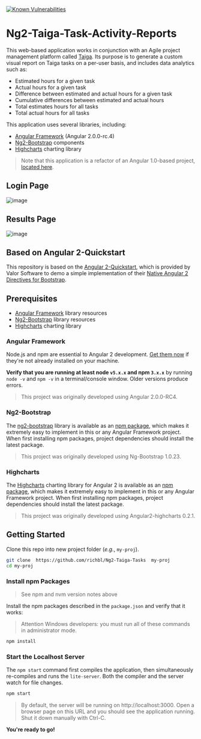 [![Known Vulnerabilities](https://snyk.io/test/github/richbl/Ng2-Taiga-Tasks/badge.svg)](https://snyk.io/test/github/richbl/Ng2-Taiga-Tasks)

# Ng2-Taiga-Task-Activity-Reports

This web-based application works in conjunction with an Agile project management platform called [Taiga](http://taiga.io "Taiga project management platform"). Its purpose is to generate a custom visual report on Taiga tasks on a per-user basis, and includes data analytics such as:

- Estimated hours for a given task
- Actual hours for a given task
- Difference between estimated and actual hours for a given task
- Cumulative differences between estimated and actual hours
- Total estimates hours for all tasks
- Total actual hours for all tasks

This application uses several libraries, including:

-  [Angular Framework](https://angular.io/) (Angular 2.0.0-rc.4)
-  [Ng2-Bootstrap](https://github.com/valor-software/ng2-bootstrap) components
- [Highcharts](http://www.highcharts.com/) charting library

> Note that this application is a refactor of an Angular 1.0-based project, [located here](https://github.com/richbl/taiga.io-scripts).


## Login Page
![image](https://cloud.githubusercontent.com/assets/10182110/18178057/adfe7dd8-7031-11e6-938f-ff2a69bdb1a1.png)
## Results Page
![image](https://cloud.githubusercontent.com/assets/10182110/18178108/ddb90f66-7031-11e6-83fb-1dacf6e5a09c.png)


## Based on Angular 2-Quickstart
This repository is based on the [Angular 2-Quickstart](https://github.com/valor-software/angular2-quickstart), which is provided by Valor Software to demo a simple implementation of their [Native Angular 2 Directives for Bootstrap](http://valor-software.com/ng2-bootstrap/#/).


## Prerequisites

 - [Angular Framework](https://angular.io/) library resources
 - [Ng2-Bootstrap](https://github.com/valor-software/ng2-bootstrap) library resources
 - [Highcharts](http://www.highcharts.com/) charting library

### Angular Framework
Node.js and npm are essential to Angular 2 development. <a href="https://docs.npmjs.com/getting-started/installing-node" target="_blank" title="Installing Node.js and updating npm"> Get them now</a> if they're not already installed on your machine.
 
**Verify that you are running at least node `v5.x.x` and npm `3.x.x`**
by running `node -v` and `npm -v` in a terminal/console window.
Older versions produce errors.

> This project was originally developed using Angular 2.0.0-RC4.

### Ng2-Bootstrap
The [ng2-bootstrap](https://github.com/valor-software/ng2-bootstrap) library is available as an [npm package](https://www.npmjs.com/package/ng2-bootstrap), which makes it extremely easy to implement in this or any Angular Framework project. When first installing npm packages, project dependencies should install the latest package.

> This project was originally developed using Ng-Bootstrap 1.0.23.

### Highcharts
The [Highcharts](http://www.highcharts.com/) charting library for Angular 2 is available as an [npm package](https://www.npmjs.com/package/angular2-highcharts), which makes it extremely easy to implement in this or any Angular Framework project. When first installing npm packages, project dependencies should install the latest package.

> This project was originally developed using Angular2-highcharts 0.2.1.

## Getting Started

Clone this repo into new project folder (*e.g.*, `my-proj`).
```bash
git clone  https://github.com/richbl/Ng2-Taiga-Tasks  my-proj
cd my-proj
```

### Install npm Packages

> See npm and nvm version notes above

Install the npm packages described in the `package.json` and verify that it works:

> Attention Windows developers: you must run all of these commands in administrator mode.

```bash
npm install
```

### Start the Localhost Server

The `npm start` command first compiles the application, 
then simultaneously re-compiles and runs the `lite-server`.
Both the compiler and the server watch for file changes.

```bash
npm start
```

> By default, the server will be running on http://localhost:3000. Open a browser page on this URL and you should see the application running. Shut it down manually with Ctrl-C.

**You're ready to go!**
